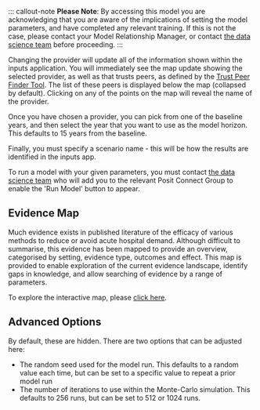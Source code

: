 ::: callout-note
**Please Note**: By accessing this model you are acknowledging that you
are aware of the implications of setting the model parameters, and have
completed any relevant training. If this is not the case, please contact
your Model Relationship Manager, or contact [the data science
team](mlcsu.su.datascience@nhs.net) before proceeding.
:::

Changing the provider will update all of the information shown within
the inputs application. You will immediately see the map update showing
the selected provider, as well as that trusts peers, as defined by the
[Trust Peer Finder
Tool](https://app.powerbi.com/view?r=eyJrIjoiMjdiOWQ4YTktNmNiNC00MmIwLThjNzktNWVmMmJmMzllNmViIiwidCI6IjUwZjYwNzFmLWJiZmUtNDAxYS04ODAzLTY3Mzc0OGU2MjllMiIsImMiOjh9).
The list of these peers is displayed below the map (collapsed by
default). Clicking on any of the points on the map will reveal the name
of the provider.

Once you have chosen a provider, you can pick from one of the baseline
years, and then select the year that you want to use as the model
horizon. This defaults to 15 years from the baseline.

Finally, you must specify a scenario name - this will be how the results
are identified in the inputs app.

To run a model with your given parameters, you must contact [the data science
team](mlcsu.su.datascience@nhs.net) who will add you to the relevant Posit Connect 
Group to enable the 'Run Model' button to appear.

## Evidence Map

Much evidence exists in published literature of the efficacy of various
methods to reduce or avoid acute hospital demand. Although difficult to
summarise, this evidence has been mapped to provide an overview,
categorised by setting, evidence type, outcomes and effect. This map is
provided to enable exploration of the current evidence landscape,
identify gaps in knowledge, and allow searching of evidence by a range
of parameters.

To explore the interactive map, please [click
here](https://connect.strategyunitwm.nhs.uk/nhp_evidence_map/).

## Advanced Options

By default, these are hidden. There are two options that can be adjusted
here:

-   The random seed used for the model run. This defaults to a random
    value each time, but can be set to a specific value to repeat a
    prior model run
-   The number of iterations to use within the Monte-Carlo simulation.
    This defaults to 256 runs, but can be set to 512 or 1024 runs.
